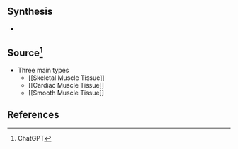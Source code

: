 ## Synthesis
- 
## Source[^1]
- Three main types
	- [[Skeletal Muscle Tissue]]
	- [[Cardiac Muscle Tissue]]
	- [[Smooth Muscle Tissue]]

## References
[^1]: ChatGPT